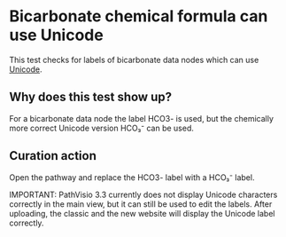 # Bicarbonate chemical formula can use Unicode

This test checks for labels of bicarbonate data nodes which can use [Unicode](https://en.wikipedia.org/wiki/Unicode_subscripts_and_superscripts#Superscripts_and_subscripts_block).

## Why does this test show up?

For a bicarbonate data node the label HCO3- is used, but the chemically more correct Unicode
version HCO₃⁻ can be used.

## Curation action

Open the pathway and replace the HCO3- label with a HCO₃⁻ label.

IMPORTANT: PathVisio 3.3 currently does not display Unicode characters correctly in the
main view, but it can still be used to edit the labels. After uploading, the classic and
the new website will display the Unicode label correctly.
